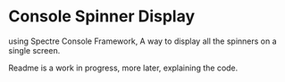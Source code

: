 # Console Spinner Display
using Spectre Console Framework,
A way to display all the spinners on a single screen.

Readme is a work in progress, more later, explaining the code.
